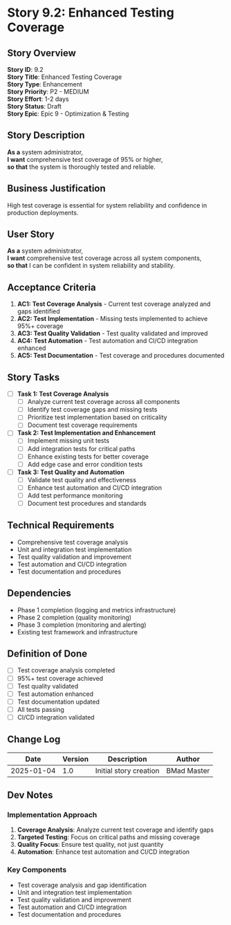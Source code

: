# Story 9.2: Enhanced Testing Coverage

## Story Overview
**Story ID**: 9.2  
**Story Title**: Enhanced Testing Coverage  
**Story Type**: Enhancement  
**Story Priority**: P2 - MEDIUM  
**Story Effort**: 1-2 days  
**Story Status**: Draft  
**Story Epic**: Epic 9 - Optimization & Testing  

## Story Description
**As a** system administrator,  
**I want** comprehensive test coverage of 95% or higher,  
**so that** the system is thoroughly tested and reliable.

## Business Justification
High test coverage is essential for system reliability and confidence in production deployments.

## User Story
**As a** system administrator,  
**I want** comprehensive test coverage across all system components,  
**so that** I can be confident in system reliability and stability.

## Acceptance Criteria
1. **AC1: Test Coverage Analysis** - Current test coverage analyzed and gaps identified
2. **AC2: Test Implementation** - Missing tests implemented to achieve 95%+ coverage
3. **AC3: Test Quality Validation** - Test quality validated and improved
4. **AC4: Test Automation** - Test automation and CI/CD integration enhanced
5. **AC5: Test Documentation** - Test coverage and procedures documented

## Story Tasks
- [ ] **Task 1: Test Coverage Analysis**
  - [ ] Analyze current test coverage across all components
  - [ ] Identify test coverage gaps and missing tests
  - [ ] Prioritize test implementation based on criticality
  - [ ] Document test coverage requirements

- [ ] **Task 2: Test Implementation and Enhancement**
  - [ ] Implement missing unit tests
  - [ ] Add integration tests for critical paths
  - [ ] Enhance existing tests for better coverage
  - [ ] Add edge case and error condition tests

- [ ] **Task 3: Test Quality and Automation**
  - [ ] Validate test quality and effectiveness
  - [ ] Enhance test automation and CI/CD integration
  - [ ] Add test performance monitoring
  - [ ] Document test procedures and standards

## Technical Requirements
- Comprehensive test coverage analysis
- Unit and integration test implementation
- Test quality validation and improvement
- Test automation and CI/CD integration
- Test documentation and procedures

## Dependencies
- Phase 1 completion (logging and metrics infrastructure)
- Phase 2 completion (quality monitoring)
- Phase 3 completion (monitoring and alerting)
- Existing test framework and infrastructure

## Definition of Done
- [ ] Test coverage analysis completed
- [ ] 95%+ test coverage achieved
- [ ] Test quality validated
- [ ] Test automation enhanced
- [ ] Test documentation updated
- [ ] All tests passing
- [ ] CI/CD integration validated

## Change Log
| Date | Version | Description | Author |
|------|---------|-------------|---------|
| 2025-01-04 | 1.0 | Initial story creation | BMad Master |

## Dev Notes
### Implementation Approach
1. **Coverage Analysis**: Analyze current test coverage and identify gaps
2. **Targeted Testing**: Focus on critical paths and missing coverage
3. **Quality Focus**: Ensure test quality, not just quantity
4. **Automation**: Enhance test automation and CI/CD integration

### Key Components
- Test coverage analysis and gap identification
- Unit and integration test implementation
- Test quality validation and improvement
- Test automation and CI/CD integration
- Test documentation and procedures
